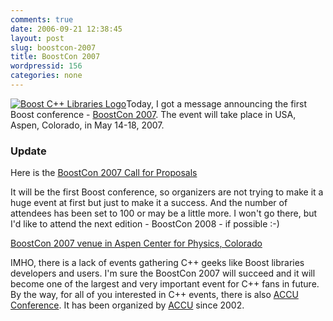 ```yaml
---
comments: true
date: 2006-09-21 12:38:45
layout: post
slug: boostcon-2007
title: BoostCon 2007
wordpressid: 156
categories: none
---
```


[![Boost C++ Libraries Logo](/images/logos/boost-logo.png)](http://www.boost.org)Today, I got a message announcing the first Boost conference - [BoostCon 2007](http://www.boost.org/more/BoostCon07.html). The event will take place in USA, Aspen, Colorado, in May 14-18, 2007.





### Update





Here is the [BoostCon 2007 Call for Proposals](http://lists.boost.org/Archives/boost/2006/09/110959.php)








It will be the first Boost conference, so organizers are not trying to make it a huge event at first but just to make it a success. And the number of attendees has been set to 100 or may be a little more. I won't go there, but I'd like to attend the next edition - BoostCon 2008 -  if possible :-)







[BoostCon 2007 venue in Aspen Center for Physics, Colorado](http://local.google.com/local?f=q&hl=en&q=+Aspen+Center+for+Physics&sll=37.0625,-95.677068&sspn=43.443045,78.837891&ie=UTF8&om=1&z=8&ll=39.070379,-106.133423&spn=2.673829,4.927368&iwloc=A)







IMHO, there is a lack of events gathering C++ geeks like Boost libraries developers and users. I'm sure the BoostCon 2007 will succeed and it will become one of the largest and very important event for C++ fans in future. By the way, for all of you interested in C++ events, there is also [ACCU Conference](http://accu.org/index.php/conferences). It has been organized by [ACCU](http://accu.org/) since 2002.

